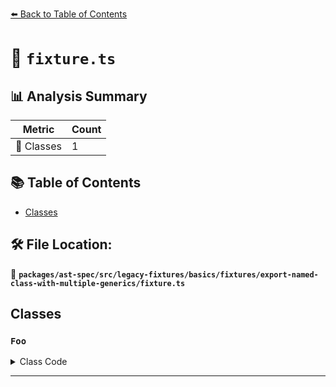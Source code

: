 [⬅️ Back to Table of Contents](../../../../../../../index.md)

# 📄 `fixture.ts`

## 📊 Analysis Summary

| Metric | Count |
|--------|-------|
| 🧱 Classes | 1 |

## 📚 Table of Contents

- [Classes](#classes)

## 🛠️ File Location:
📂 **`packages/ast-spec/src/legacy-fixtures/basics/fixtures/export-named-class-with-multiple-generics/fixture.ts`**

## Classes

### `Foo`

<details><summary>Class Code</summary>

```ts
export class Foo<T, U> {}
```
</details>


---